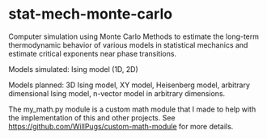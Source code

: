 # stat-mech-monte-carlo
 Computer simulation using Monte Carlo Methods to estimate the long-term thermodynamic behavior of various models in statistical mechanics and estimate critical exponents near phase transitions.
 
 Models simulated: Ising model (1D, 2D)
 
 Models planned: 3D Ising model, XY model, Heisenberg model, arbitrary dimensional Ising model, n-vector model in arbitrary dimensions.
 
 The my_math.py module is a custom math module that I made to help with the implementation of this and other projects. See https://github.com/WillPugs/custom-math-module for more details.
